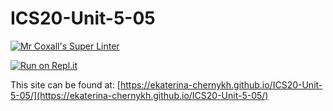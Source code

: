 # ICS20-Unit-5-05

[![Mr Coxall's Super Linter](https://github.com/ekaterina-chernykh/ICS20-Unit-5-05/workflows/Mr%20Coxall's%20Super%20Linter/badge.svg)](https://github.com/ekaterina-chernykh/ICS20-Unit-5-05/actions)

[![Run on Repl.it](https://repl.it/badge/github/ekaterina-chernykh/ICS20-Unit-5-05)](https://repl.it/github/ekaterina-chernykh/ICS20-Unit-5-05)

This site can be found at: [https://ekaterina-chernykh.github.io/ICS20-Unit-5-05/](https://ekaterina-chernykh.github.io/ICS20-Unit-5-05/)
